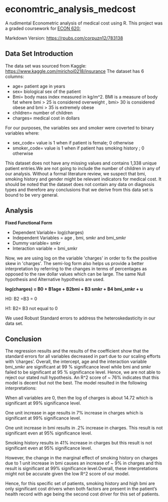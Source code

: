 # economtric_analysis_medcost
A rudimental Econometric analysis of medical cost using R. This project was a graded coursework for [ECON 620:](https://catalog.usfca.edu/preview_course_nopop.php?catoid=22&coid=186578)

Markdown Version: https://rpubs.com/corpuzn12/783138

## Data Set Introduction 
The data set was sourced from Kaggle: <https://www.kaggle.com/mirichoi0218/insurance>
The dataset has 6 columns: 
<ul>
<li>age=  patient age in years</li>
<li>sex=  biological sex of the patient</li>
<li>Bmi=  body mass index measured in kg/m^2. BMI is a measure of body fat where bmi > 25 is considered overweight , bmi> 30 is considered obese and bmi > 35  is extremely obese</li>
<li>children= number of children  </li>
<li>charges= medical cost in dollars </li> 
</ul>
For our purposes, the variables sex and smoker were coverted to binary variables where:
<ul>
<li>sex_code= value is 1 when if patient is female; 0 otherwise </li>
<li>smoker_code= value is 1 when if patient has smoking history ; 0 otherwise</li> 
</ul>

<p>This dataset does not have any missing values and contains 1,338 unique patient entries.We are not going to include the number of children in any of our analysis. Without a formal literature review, we suspect that bmi, smoking history and gender might be relevant indicators for medical cost.  It should be noted that the dataset does not contain any data on diagnosis types and therefore any conclusions that we derive from this data set is bound to be very general.</p> 

## Analysis
**Fixed Functional Form**
<ul>
<li>Dependent Variable= log(charges)</li>
<li>Independent Variables = age , bmi, smkr and bmi_smkr </li>
<li>Dummy variable= smkr </li>
  <li>Interaction variable = bmi_smkr</li>
</ul>
<p>Now, we are using log on the variable 'charges' in order to fix the positive skew in 'charges'. The semi-log form also helps us provide a better interpretation by referring to the changes in terms of percentages as opposed to the raw dollar values which can be large. The same Null hypothesis and Alternative hypothesis are used.</p> 

**log(charges) = B0 + B1age + B2bmi + B3 smkr + B4 bmi_smkr + u**

H0: B2 =B3 = 0

H1: B2= B3 not equal to 0

We used Robust Standard errors to address the heteroskedasticity in our data set.

## Conclusion
<p> The regression results and the results of the coefficient show that the standard errors for all  variables decreased in part due to our scaling efforts with ‘charges’.  Overall, the intercept, age and the interaction variable bmi_smkr are significant at 99 % significance level while bmi and smkr failed to be significant at 95 % significance level. Hence, we are not able to reject our stated null hypothesis.  An R^2 score of ~ 76% indicates that this model is decent but not the best. The model resulted in the following interpretations:

When all variables are 0, then the log of charges is about 14.72 which is significant at 99% significance level.

One unit increase in age results in 7% increase in charges which is significant at 99% significance level. 

One unit increase in bmi results in .2% increase in charges. This result is not significant  even at 95% significance level. 

Smoking history results in 41% increase in charges but this result is not significant even at 95% significance level. 

However, the change in the marginal effect of smoking history on charges due to 1 unit increase in bmi causes an increase of ~ 9% in charges and this result is significant at 99% significance level.Overall, these interpretations might not be accurate given the low R^2 score of our model. 

Hence, for this specific set of patients, smoking history and high bmi are only significant cost drivers when both factors are present in the patient’s health record with age being the second cost driver for this set of patients.  


